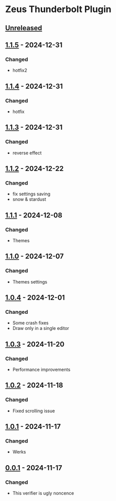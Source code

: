 # Zeus Thunderbolt Plugin

## [Unreleased]

## [1.1.5] - 2024-12-31

### Changed

- hotfix2

## [1.1.4] - 2024-12-31

### Changed

- hotfix

## [1.1.3] - 2024-12-31

### Changed

- reverse effect

## [1.1.2] - 2024-12-22

### Changed

- fix settings saving
- snow & stardust

## [1.1.1] - 2024-12-08

### Changed

- Themes

## [1.1.0] - 2024-12-07

### Changed

- Themes settings

## [1.0.4] - 2024-12-01

### Changed

- Some crash fixes
- Draw only in a single editor

## [1.0.3] - 2024-11-20

### Changed

- Performance improvements

## [1.0.2] - 2024-11-18

### Changed

- Fixed scrolling issue

## [1.0.1] - 2024-11-17

### Changed

- Werks

## [0.0.1] - 2024-11-17

### Changed

- This verifier is ugly noncence

[Unreleased]: https://github.com/samoylenkodmitry/Zeus-Thunderbolt-Idea-Plugin/compare/v1.1.5...HEAD
[1.1.5]: https://github.com/samoylenkodmitry/Zeus-Thunderbolt-Idea-Plugin/compare/v1.1.4...v1.1.5
[1.1.4]: https://github.com/samoylenkodmitry/Zeus-Thunderbolt-Idea-Plugin/compare/v1.1.3...v1.1.4
[1.1.3]: https://github.com/samoylenkodmitry/Zeus-Thunderbolt-Idea-Plugin/compare/v1.1.2...v1.1.3
[1.1.2]: https://github.com/samoylenkodmitry/Zeus-Thunderbolt-Idea-Plugin/compare/v1.1.1...v1.1.2
[1.1.1]: https://github.com/samoylenkodmitry/Zeus-Thunderbolt-Idea-Plugin/compare/v1.1.0...v1.1.1
[1.1.0]: https://github.com/samoylenkodmitry/Zeus-Thunderbolt-Idea-Plugin/compare/v1.0.4...v1.1.0
[1.0.4]: https://github.com/samoylenkodmitry/Zeus-Thunderbolt-Idea-Plugin/compare/v1.0.3...v1.0.4
[1.0.3]: https://github.com/samoylenkodmitry/Zeus-Thunderbolt-Idea-Plugin/compare/v1.0.2...v1.0.3
[1.0.2]: https://github.com/samoylenkodmitry/Zeus-Thunderbolt-Idea-Plugin/compare/v1.0.1...v1.0.2
[1.0.1]: https://github.com/samoylenkodmitry/Zeus-Thunderbolt-Idea-Plugin/compare/v0.0.1...v1.0.1
[0.0.1]: https://github.com/samoylenkodmitry/Zeus-Thunderbolt-Idea-Plugin/commits/v0.0.1
